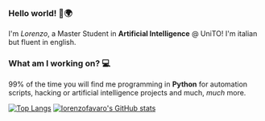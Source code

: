 ### Hello world! 👋🌍

I'm *Lorenzo*, a Master Student in **Artificial Intelligence** @ UniTO!
I'm italian but fluent in english.

### What am I working on? 💻

99% of the time you will find me programming in **Python** for automation scripts, hacking or artificial intelligence projects and much, *much* more.

[![Top Langs](https://github-readme-stats.vercel.app/api/top-langs/?username=lorenzofavaro&langs_count=3)](https://github.com/anuraghazra/github-readme-stats)
[![lorenzofavaro's GitHub stats](https://github-readme-stats.vercel.app/api?username=lorenzofavaro)](https://github.com/anuraghazra/github-readme-stats)
